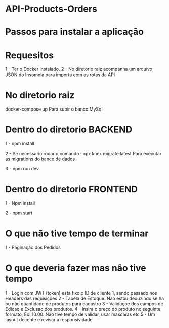 # API-Products-Orders
# Passos para instalar a aplicação

# Requesitos
1 - Ter o Docker instalado.
2 - No diretorio raiz acompanha um arquivo JSON do Insomnia para importa com as rotas da API

# No diretorio raiz
docker-compose up
Para subir o banco MySql

# Dentro do diretorio BACKEND
1 - npm install 

2 - Se necessario rodar o comando : npx knex migrate:latest
    Para executar as migrations do banco de dados

3 - npm run dev 


# Dentro do diretorio FRONTEND

1 - Npm install

2 - npm start

# O que não tive tempo de terminar

1 - Paginação dos Pedidos

# O que deveria fazer mas não tive tempo

1 - Login com JWT (token) esta fixo o ID de cliente 1, sendo passado nos Headers das requisições
2 - Tabela de Estoque. Não estou deduzindo se há ou não quantidade de produtos para cadastro
3 - Validaçoe dos campos de Edicao e Exclusao dos produtos.
4 - Insira o preço do produto no seguinte formato, Ex: 10.00. Não tive tempo de validar, usar mascaras etc
5 - Um layout decente e revisar a responsividade 



